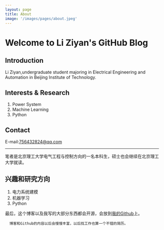 ```yaml
---
layout: page
title: About
image: '/images/pages/about.jpeg'
---
```


# Welcome to Li Ziyan's GitHub Blog


## Introduction
Li Ziyan,undergraduate student majoring in Electrical Engineering and Automation in Beijing Institute of Technology.


## Interests & Research

1. Power System
2. Machine Learning
3. Python

## Contact
E-mail:756432824@qq.com

<hr>

笔者是北京理工大学电气工程与控制方向的一名本科生，硕士也会继续在北京理工大学就读。

## 兴趣和研究方向
1. 电力系统建模
2. 机器学习
3. Python



最后，这个博客以及我写的大部分东西都会开源，会放到[我的Github](https://github.com/godlike777)上。

      博客和Github的内容以后会慢慢丰富，以后找工作也算一个不错的简历。


